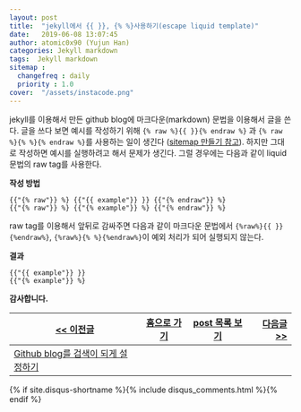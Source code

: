 ```yaml
---
layout: post
title:  "jekyll에서 {{ }}, {% %}사용하기(escape liquid template)"
date:   2019-06-08 13:07:45
author: atomic0x90 (Yujun Han)
categories: Jekyll markdown
tags:  Jekyll markdown
sitemap :
  changefreq : daily
  priority : 1.0
cover:  "/assets/instacode.png"
---
```


jekyll를 이용해서 만든 github blog에 마크다운(markdown) 문법을 이용해서 글을 쓴다. 
글을 쓰다 보면 예시를 작성하기 위해 
`{% raw %}{{ }}{% endraw %}` 과 `{% raw %}{% %}{% endraw %}`를 사용하는 일이 생긴다
([sitemap 만들기 참고][0]). 
하지만 그대로 작성하면 예시를 실행하려고 해서 문제가 생긴다. 
그럴 경우에는 다음과 같이 liquid 문법의 raw tag를 사용한다.  

**작성 방법**
~~~
{{"{% raw"}} %} {{"{{ example"}} }} {{"{% endraw"}} %}
{{"{% raw"}} %} {{"{% example"}} %} {{"{% endraw"}} %}
~~~

raw tag를 이용해서 앞뒤로 감싸주면 다음과 같이 마크다운 문법에서 
`{%raw%}{{ }}{%endraw%}`, `{%raw%}{% %}{%endraw%}`이 예외 처리가 되어 실행되지 않는다.  

**결과**
~~~
{{"{{ example"}} }}
{{"{% example"}} %}
~~~




**감사합니다.**


[\<\< 이전글][1]        |[홈으로 가기][2]       |[post 목록 보기][3]    |[다음글 \>\>][4]
------                  |:------:               |:------:               |------:
[Github blog를 검색이 되게 설정하기][1]   |                       |                       |











[0]: https://atomic0x90.github.io/jekyll/2019/06/06/Registration-github-blog-search.html "example"
[1]: https://atomic0x90.github.io/jekyll/2019/06/06/Registration-github-blog-search.html "Github blog를 검색이 되게 설정하기"
[2]: https://atomic0x90.github.io/ "home"
[3]: https://atomic0x90.github.io/posts/ "posts"
[4]: https://atomic0x90.github.io/jekyll/markdown/2019/06/08/escape-liquid-template.html "현재 페이지"








{% if site.disqus-shortname %}{% include disqus_comments.html %}{% endif %}























